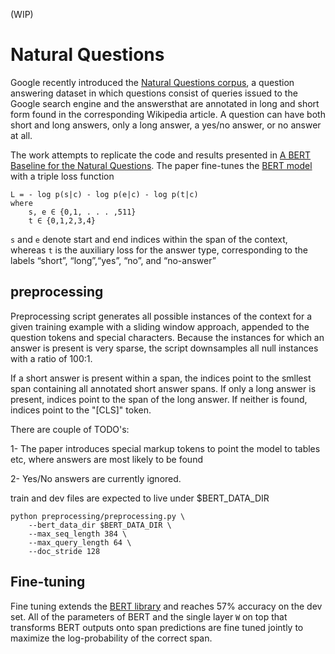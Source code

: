 (WIP)

# Natural Questions
Google recently introduced the [Natural Questions corpus](https://ai.google/research/pubs/pub47761), 
a question answering dataset in which questions consist of queries issued to the Google 
search engine and the answersthat  are annotated in long and short form found in the corresponding Wikipedia 
article. A question can have both short and long answers, only a long answer, a yes/no answer, or no answer at all.

The work attempts to replicate the code and results presented in [A BERT Baseline for the Natural Questions](https://arxiv.org/abs/1901.08634). 
The paper fine-tunes the [BERT model](https://arxiv.org/abs/1810.04805) with a triple loss function

```buildoutcfg
L = - log p(s|c) - log p(e|c) - log p(t|c)
where
    s, e ∈ {0,1, . . . ,511}
    t ∈ {0,1,2,3,4}
```
`s` and `e` denote start and end indices within the span of the context, whereas `t` is
the auxiliary loss for the answer type, corresponding to the labels “short”, “long”,“yes”, “no”, and “no-answer”

## preprocessing
Preprocessing script generates all possible instances of the context for a given training example with a sliding window approach,
appended to the question tokens and special characters. Because the instances for which an answer is
present is very sparse, the script downsamples all null instances with a ratio of 100:1. 

If a short answer is present within a span, the indices point to the smllest span containing all annotated short answer spans.
If only a long answer is present, indices point to the span of the long answer. If neither is found, indices
point to the "[CLS]" token. 

There are couple of TODO's:

1- The paper introduces special markup tokens to point the model to tables etc, where answers are most likely to be found

2- Yes/No answers are currently ignored.

train and dev files are expected to live under $BERT_DATA_DIR

```buildoutcfg
python preprocessing/preprocessing.py \
    --bert_data_dir $BERT_DATA_DIR \
    --max_seq_length 384 \
    --max_query_length 64 \
    --doc_stride 128
```



## Fine-tuning
Fine tuning extends the [BERT library](https://github.com/google-research/bert) and reaches 57% accuracy on the dev set.
All of the parameters of BERT and the single layer `W` on top that transforms BERT outputs onto span predictions
 are fine tuned jointly to maximize the log-probability of the correct span.